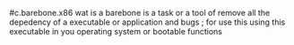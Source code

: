 #c.barebone.x86
wat is a barebone is a task or a tool of remove all the depedency of a executable or application and bugs ; for use this using this executable in you operating system or bootable functions
